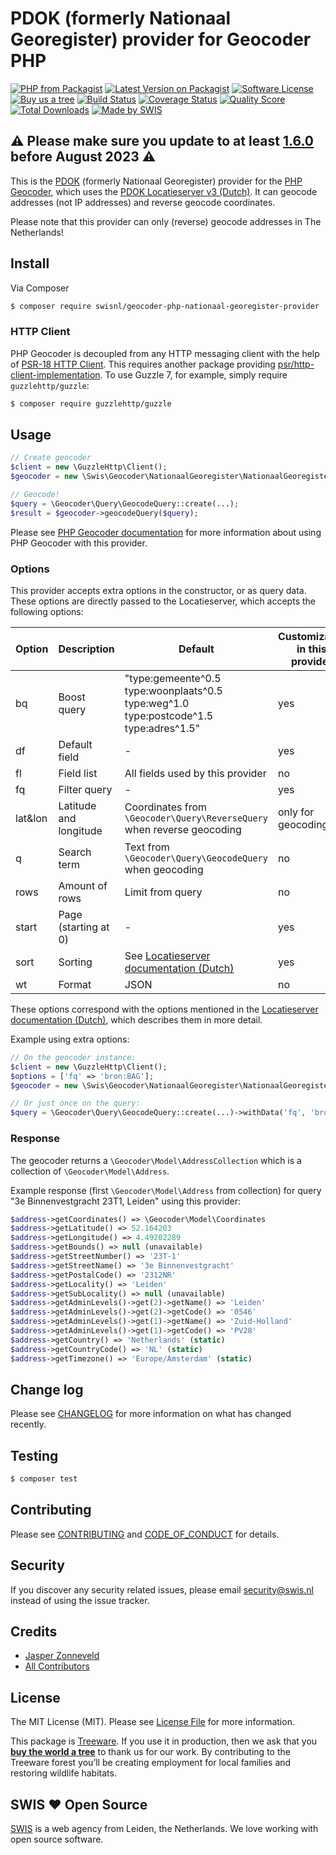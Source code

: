 # PDOK (formerly Nationaal Georegister) provider for Geocoder PHP

[![PHP from Packagist](https://img.shields.io/packagist/php-v/swisnl/geocoder-php-nationaal-georegister-provider.svg?style=flat-square)](https://packagist.org/packages/swisnl/geocoder-php-nationaal-georegister-provider)
[![Latest Version on Packagist](https://img.shields.io/packagist/v/swisnl/geocoder-php-nationaal-georegister-provider.svg?style=flat-square)](https://packagist.org/packages/swisnl/geocoder-php-nationaal-georegister-provider)
[![Software License](https://img.shields.io/packagist/l/swisnl/geocoder-php-nationaal-georegister-provider.svg?style=flat-square)](LICENSE.md) 
[![Buy us a tree](https://img.shields.io/badge/Treeware-%F0%9F%8C%B3-lightgreen.svg?style=flat-square)](https://plant.treeware.earth/swisnl/geocoder-php-nationaal-georegister-provider)
[![Build Status](https://img.shields.io/github/checks-status/swisnl/geocoder-php-nationaal-georegister-provider/master?label=tests)](https://github.com/swisnl/geocoder-php-nationaal-georegister-provider/actions/workflows/tests.yml)
[![Coverage Status](https://img.shields.io/scrutinizer/coverage/g/swisnl/geocoder-php-nationaal-georegister-provider.svg?style=flat-square)](https://scrutinizer-ci.com/g/swisnl/geocoder-php-nationaal-georegister-provider/code-structure)
[![Quality Score](https://img.shields.io/scrutinizer/g/swisnl/geocoder-php-nationaal-georegister-provider.svg?style=flat-square)](https://scrutinizer-ci.com/g/swisnl/geocoder-php-nationaal-georegister-provider)
[![Total Downloads](https://img.shields.io/packagist/dt/swisnl/geocoder-php-nationaal-georegister-provider.svg?style=flat-square)](https://packagist.org/packages/swisnl/geocoder-php-nationaal-georegister-provider)
[![Made by SWIS](https://img.shields.io/badge/%F0%9F%9A%80-made%20by%20SWIS-%230737A9.svg?style=flat-square)](https://www.swis.nl)

## :warning: Please make sure you update to at least [1.6.0](https://github.com/swisnl/geocoder-php-nationaal-georegister-provider/releases/tag/1.6.0) before August 2023 :warning:

This is the [PDOK](https://www.pdok.nl/) (formerly Nationaal Georegister) provider for the [PHP Geocoder](https://github.com/geocoder-php/Geocoder), which uses the [PDOK Locatieserver v3 (Dutch)](https://www.pdok.nl/introductie/-/article/pdok-locatieserver-1).
It can geocode addresses (not IP addresses) and reverse geocode coordinates.

Please note that this provider can only (reverse) geocode addresses in The Netherlands!

## Install

Via Composer

``` bash
$ composer require swisnl/geocoder-php-nationaal-georegister-provider
```

### HTTP Client

PHP Geocoder is decoupled from any HTTP messaging client with the help of [PSR-18 HTTP Client](https://www.php-fig.org/psr/psr-18/).
This requires another package providing [psr/http-client-implementation](https://packagist.org/providers/psr/http-client-implementation).
To use Guzzle 7, for example, simply require `guzzlehttp/guzzle`:

``` bash
$ composer require guzzlehttp/guzzle
```

## Usage

``` php
// Create geocoder
$client = new \GuzzleHttp\Client();
$geocoder = new \Swis\Geocoder\NationaalGeoregister\NationaalGeoregister($client);

// Geocode!
$query = \Geocoder\Query\GeocodeQuery::create(...);
$result = $geocoder->geocodeQuery($query);
```

Please see [PHP Geocoder documentation](http://geocoder-php.org/Geocoder/) for more information about using PHP Geocoder with this provider.

### Options

This provider accepts extra options in the constructor, or as query data. These options are directly passed to the Locatieserver, which accepts the following options:

| Option  | Description            | Default | Customizable in this provider |
| ------- | ---------------------- | ------- | ----------------------------- |
| bq      | Boost query            | "type:gemeente^0.5 type:woonplaats^0.5 type:weg^1.0 type:postcode^1.5 type:adres^1.5" | yes |
| df      | Default field          | - | yes |
| fl      | Field list             | All fields used by this provider | no |
| fq      | Filter query           | - | yes |
| lat&lon | Latitude and longitude | Coordinates from `\Geocoder\Query\ReverseQuery` when reverse geocoding | only for geocoding |
| q       | Search term            | Text from `\Geocoder\Query\GeocodeQuery` when geocoding | no |
| rows    | Amount of rows         | Limit from query | no |
| start   | Page (starting at 0)   | - | yes |
| sort    | Sorting                | See [Locatieserver documentation (Dutch)](https://github.com/PDOK/locatieserver/wiki/API-Locatieserver#52url-parameters) | yes |
| wt      | Format                 | JSON | no |

These options correspond with the options mentioned in the [Locatieserver documentation (Dutch)](https://github.com/PDOK/locatieserver/wiki/API-Locatieserver#52url-parameters), which describes them in more detail.

Example using extra options:

``` php
// On the geocoder instance:
$client = new \GuzzleHttp\Client();
$options = ['fq' => 'bron:BAG'];
$geocoder = new \Swis\Geocoder\NationaalGeoregister\NationaalGeoregister($client, $options);

// Or just once on the query:
$query = \Geocoder\Query\GeocodeQuery::create(...)->withData('fq', 'bron:BAG');
```

### Response

The geocoder returns a `\Geocoder\Model\AddressCollection` which is a collection of `\Geocoder\Model\Address`.

Example response (first `\Geocoder\Model\Address` from collection) for query "3e Binnenvestgracht 23T1, Leiden" using this provider:

``` php
$address->getCoordinates() => \Geocoder\Model\Coordinates
$address->getLatitude() => 52.164203
$address->getLongitude() => 4.49202289
$address->getBounds() => null (unavailable)
$address->getStreetNumber() => '23T-1'
$address->getStreetName() => '3e Binnenvestgracht'
$address->getPostalCode() => '2312NR'
$address->getLocality() => 'Leiden'
$address->getSubLocality() => null (unavailable)
$address->getAdminLevels()->get(2)->getName() => 'Leiden'
$address->getAdminLevels()->get(2)->getCode() => '0546'
$address->getAdminLevels()->get(1)->getName() => 'Zuid-Holland'
$address->getAdminLevels()->get(1)->getCode() => 'PV28'
$address->getCountry() => 'Netherlands' (static)
$address->getCountryCode() => 'NL' (static)
$address->getTimezone() => 'Europe/Amsterdam' (static)
```

## Change log

Please see [CHANGELOG](CHANGELOG.md) for more information on what has changed recently.

## Testing

``` bash
$ composer test
```

## Contributing

Please see [CONTRIBUTING](CONTRIBUTING.md) and [CODE_OF_CONDUCT](CODE_OF_CONDUCT.md) for details.

## Security

If you discover any security related issues, please email security@swis.nl instead of using the issue tracker.

## Credits

- [Jasper Zonneveld](https://github.com/JaZo)
- [All Contributors](../../contributors)

## License

The MIT License (MIT). Please see [License File](LICENSE.md) for more information.

This package is [Treeware](https://treeware.earth). If you use it in production, then we ask that you [**buy the world a tree**](https://plant.treeware.earth/swisnl/geocoder-php-nationaal-georegister-provider) to thank us for our work. By contributing to the Treeware forest you’ll be creating employment for local families and restoring wildlife habitats.

## SWIS :heart: Open Source

[SWIS](https://www.swis.nl) is a web agency from Leiden, the Netherlands. We love working with open source software. 
